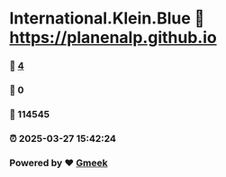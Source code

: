 # International.Klein.Blue :link: https://planenalp.github.io 
### :page_facing_up: [4](https://planenalp.github.io/tag.html) 
### :speech_balloon: 0 
### :hibiscus: 114545 
### :alarm_clock: 2025-03-27 15:42:24 
### Powered by :heart: [Gmeek](https://github.com/Meekdai/Gmeek)
